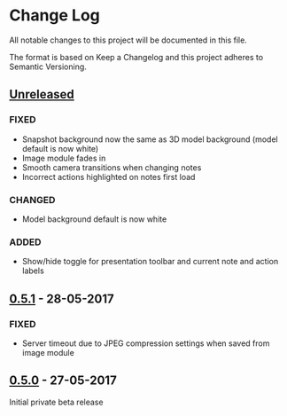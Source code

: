 # Change Log
All notable changes to this project will be documented in this file.

The format is based on Keep a Changelog and this project adheres to Semantic Versioning.

## [Unreleased]
### FIXED
- Snapshot background now the same as 3D model background (model default is now white)
- Image module fades in
- Smooth camera transitions when changing notes
- Incorrect actions highlighted on notes first load

### CHANGED
- Model background default is now white

### ADDED
- Show/hide toggle for presentation toolbar and current note and action labels

## [0.5.1] - 28-05-2017
### FIXED
- Server timeout due to JPEG compression settings when saved from image module

## [0.5.0] - 27-05-2017
Initial private beta release

[Unreleased]: https://github.com/pd6569/wpaz-plugin/compare/v0.5.1...0.6.0
[0.5.1]: https://github.com/pd6569/wpaz-plugin/compare/v0.5.0...v0.5.1
[0.5.0]: https://github.com/pd6569/wpaz-plugin/tree/v0.5.0
